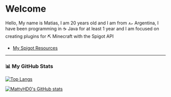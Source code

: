 # Welcome

Hello, My name is Matias, I am 20 years old and I am from <img src="https://th.bing.com/th/id/OIP.gLJOt-JAeQTtbk1sbF8GOgHaEK?pid=ImgDet&rs=1" alt="Argentina flag" width="16" height="10"> Argentina, I have been programming in ☕ Java for at least 1 year and I am focused on creating plugins for ⛏️ Minecraft with the Spigot API

- [My Spigot Resources](https://www.spigotmc.org/resources/authors/mattyhd0.452880/)
---

### 📊 My GitHub Stats

[![Top Langs](https://github-readme-stats.vercel.app/api/top-langs/?username=MattyHD0&theme=tokyonight)](https://github.com/anuraghazra/github-readme-stats)

[![MattyHD0's GitHub stats](https://github-readme-stats.vercel.app/api?username=MattyHD0&theme=tokyonight)](https://github.com/anuraghazra/github-readme-stats)

<!--
🧰 Languages

<img src="https://cdn.worldvectorlogo.com/logos/java.svg" alt="Java Logo" width="50" height="50"/>
-->
